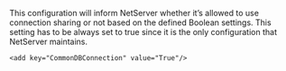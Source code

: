 <properties date="2016-05-11"
SortOrder="96"
/>

 

This configuration will inform NetServer whether it’s allowed to use connection sharing or not based on the defined Boolean settings. This setting has to be always set to true since it is the only configuration that NetServer maintains. 

 

```
<add key="CommonDBConnection" value="True"/>

 
```
